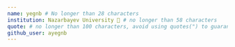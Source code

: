 ```yaml
---
name: yegnb # No longer than 28 characters
institution: Nazarbayev University 🚩 # no longer than 58 characters
quote: # no longer than 100 characters, avoid using quotes(") to guarantee the format remains the same.
github_user: ayegnb
---
```



